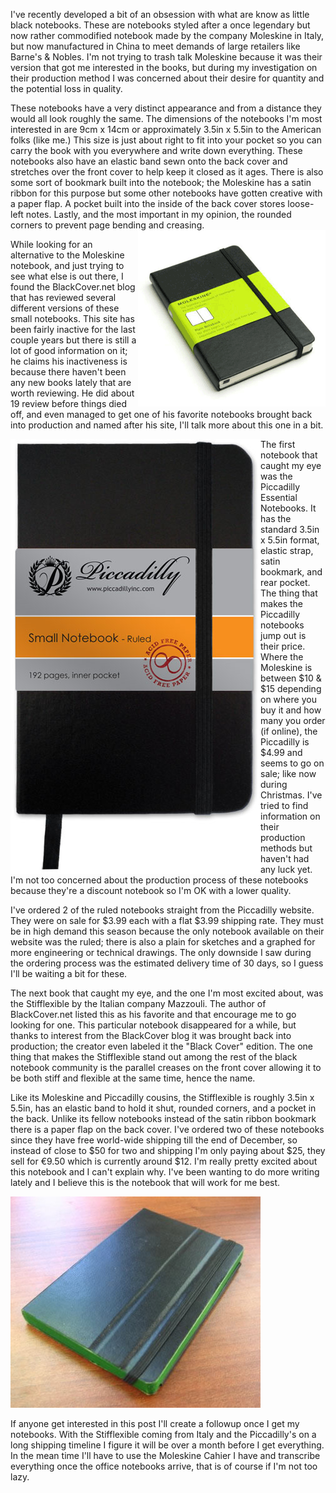 
I've recently developed a bit of an obsession with what are know as little black notebooks. These are notebooks styled after a once legendary but now rather commodified notebook made by the company Moleskine in Italy, but now manufactured in China to meet demands of large retailers like Barne's & Nobles. I'm not trying to trash talk Moleskine because it was their version that got me interested in the books, but during my investigation on their production method I was concerned about their desire for quantity and the potential loss in quality.

These notebooks have a very distinct appearance and from a distance they would all look roughly the same. The dimensions of the notebooks I'm most interested in are 9cm x 14cm or approximately 3.5in x 5.5in to the American folks (like me.) This size is just about right to fit into your pocket so you can carry the book with you everywhere and write down everything. These notebooks also have an elastic band sewn onto the back cover and stretches over the front cover to help keep it closed as it ages. There is also some sort of bookmark built into the notebook; the Moleskine has a satin ribbon for this purpose but some other notebooks have gotten creative with a paper flap. A pocket built into the inside of the back cover stores loose-left notes. Lastly, and the most important in my opinion, the rounded corners to prevent page bending and creasing.
<img style="float:right" src="/images/moleskine_pocket_plain_notebook.gif" />

While looking for an alternative to the Moleskine notebook, and just trying to see what else is out there, I found the BlackCover.net blog that has reviewed several different versions of these small notebooks. This site has been fairly inactive for the last couple years but there is still a lot of good information on it; he claims his inactiveness is because there haven't been any new books lately that are worth reviewing. He did about 19 review before things died off, and even managed to get one of his favorite notebooks brought back into production and named after his site, I'll talk more about this one in a bit.

<img style="float:left" src="/images/z-ruled.jpg" />The first notebook that caught my eye was the Piccadilly Essential Notebooks. It has the standard 3.5in x 5.5in format, elastic strap, satin bookmark, and rear pocket. The thing that makes the Piccadilly notebooks jump out is their price. Where the Moleskine is between $10 & $15 depending on where you buy it and how many you order (if online), the Piccadilly is $4.99 and seems to go on sale; like now during Christmas. I've tried to find information on their production methods but haven't had any luck yet. I'm not too concerned about the production process of these notebooks because they're a discount notebook so I'm OK with a lower quality.

I've ordered 2 of the ruled notebooks straight from the Piccadilly website. They were on sale for $3.99 each with a flat $3.99 shipping rate. They must be in high demand this season because the only notebook available on their website was the ruled; there is also a plain for sketches and a graphed for more engineering or technical drawings. The only downside I saw during the ordering process was the estimated delivery time of 30 days, so I guess I'll be waiting a bit for these.

The next book that caught my eye, and the one I'm most excited about, was the Stifflexible by the Italian company Mazzouli. The author of BlackCover.net listed this as his favorite and that encourage me to go looking for one. This particular notebook disappeared for a while, but thanks to interest from the BlackCover blog it was brought back into production; the creator even labeled it the "Black Cover" edition. The one thing that makes the Stifflexible stand out among the rest of the black notebook community is the parallel creases on the front cover allowing it to be both stiff and flexible at the same time, hence the name.

Like its Moleskine and Piccadilly cousins, the Stifflexible is roughly 3.5in x 5.5in, has an elastic band to hold it shut, rounded corners, and a pocket in the back. Unlike its fellow notebooks instead of the satin ribbon bookmark there is a paper flap on the back cover. I've ordered two of these notebooks since they have free world-wide shipping till the end of December, so instead of close to $50 for two and shipping I'm only paying about $25, they sell for €9.50 which is currently around $12. I'm really pretty excited about this notebook and I can't explain why. I've been wanting to do more writing lately and I believe this is the notebook that will work for me best.

<img style="float:center" src="/images/stifflexible.jpg" />

If anyone get interested in this post I'll create a followup once I get my notebooks. With the Stifflexible coming from Italy and the Piccadilly's on a long shipping timeline I figure it will be over a month before I get everything. In the mean time I'll have to use the Moleskine Cahier I have and transcribe everything once the office notebooks arrive, that is of course if I'm not too lazy.